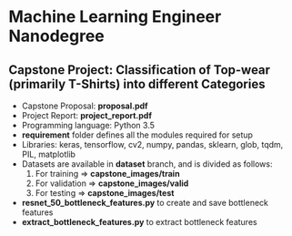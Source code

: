 # Machine Learning Engineer Nanodegree
## Capstone Project: Classification of Top-wear (primarily T-Shirts) into different Categories

* Capstone Proposal: **proposal.pdf**
* Project Report: **project_report.pdf**
* Programming language: Python 3.5
* **requirement** folder defines all the modules required for setup
* Libraries: keras, tensorflow, cv2, numpy, pandas, sklearn, glob, tqdm, PIL, matplotlib
* Datasets are available in **dataset** branch, and is divided as follows:
	1. For training => **capstone_images/train**
	2. For validation => **capstone_images/valid**
	3. For testing => **capstone_images/test**
* **resnet_50_bottleneck_features.py** to create and save bottleneck features
* **extract_bottleneck_features.py** to extract bottleneck features
